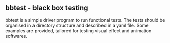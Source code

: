 ## bbtest - black box testing

bbtest is a simple driver program to run functional tests. The tests should be organised in a directory structure and described in a yaml file. Some examples are provided, tailored for testing visual effect and animation softwares.

